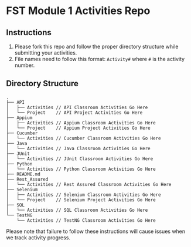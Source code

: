 # FST Module 1 Activities Repo

## Instructions
1. Please fork this repo and follow the proper directory structure while submitting your activities.
2. File names need to follow this format: `Activity#` where `#` is the activity number.

## Directory Structure
```
.
├── API
│   ├── Activities // API Classroom Activities Go Here
│   └── Project    // API Project Activities Go Here
├── Appium
│   ├── Activities // Appium Classroom Activities Go Here
│   └── Project    // Appium Project Activities Go Here
├── Cucumber
│   └── Activities // Cucumber Classroom Activities Go Here
├── Java
│   └── Activities // Java Classroom Activities Go Here
├── JUnit
│   └── Activities // JUnit Classroom Activities Go Here
├── Python
│   └── Activities // Python Classroom Activities Go Here
├── README.md
├── Rest_Assured
│   └── Activities // Rest Assured Classroom Activities Go Here
├── Selenium
│   ├── Activities // Selenium Classroom Activities Go Here
│   └── Project    // Selenium Project Activities Go Here
├── SQL
│   └── Activities // SQL Classroom Activities Go Here
└── TestNG
    └── Activities // TestNG Classroom Activities Go Here

```

Please note that failure to follow these instructions will cause issues when we track activity progress.
